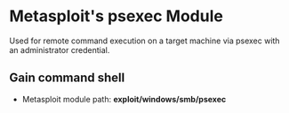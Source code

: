 # Metasploit's psexec Module

Used for remote command execution on a target machine via psexec with an administrator credential.

## Gain command shell

- Metasploit module path: **exploit/windows/smb/psexec**
